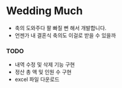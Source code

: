 # Wedding Much
- 축의 도와주다 팔 빠질 뻔 해서 개발합니다.
- 언젠가 내 결혼식 축의도 이걸로 받을 수 있을까

### TODO
- 내역 수정 및 삭제 기능 구현
- 정산 총 액 및 인원 수 구현
- excel 파일 다운로드
